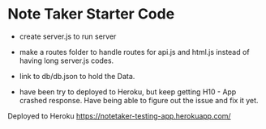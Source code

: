 # Note Taker Starter Code

* create server.js to run server

* make a routes folder to handle routes for api.js and html.js instead of having long server.js codes.

* link to db/db.json to hold the Data.

* have been try to deployed to Heroku, but keep getting H10 - App crashed response. Have being able to figure out the issue and fix it yet.

Deployed to Heroku
https://notetaker-testing-app.herokuapp.com/

